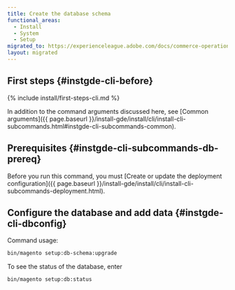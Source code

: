 ```yaml
---
title: Create the database schema
functional_areas:
  - Install
  - System
  - Setup
migrated_to: https://experienceleague.adobe.com/docs/commerce-operations/installation-guide/tutorials/database.html
layout: migrated
---
```


## First steps {#instgde-cli-before}

{% include install/first-steps-cli.md %}

In addition to the command arguments discussed here, see [Common arguments]({{ page.baseurl }}/install-gde/install/cli/install-cli-subcommands.html#instgde-cli-subcommands-common).

## Prerequisites {#instgde-cli-subcommands-db-prereq}

Before you run this command, you must [Create or update the deployment configuration]({{ page.baseurl }}/install-gde/install/cli/install-cli-subcommands-deployment.html).

## Configure the database and add data {#instgde-cli-dbconfig}

Command usage:

```bash
bin/magento setup:db-schema:upgrade
```

To see the status of the database, enter

```bash
bin/magento setup:db:status
```

